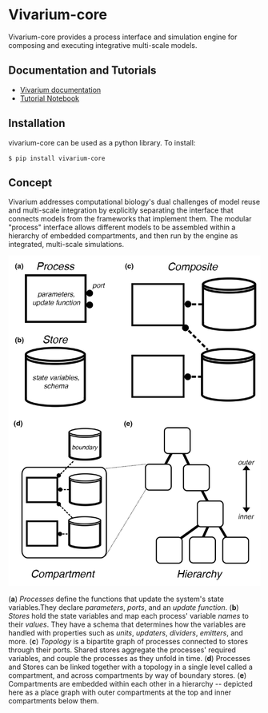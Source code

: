 # Vivarium-core

Vivarium-core provides a process interface and simulation engine for composing and executing integrative multi-scale models.

## Documentation and Tutorials
 - [Vivarium documentation](https://vivarium-core.readthedocs.io/)
 - [Tutorial Notebook](https://vivarium-core.readthedocs.io/en/latest/tutorials.html)

## Installation
vivarium-core can be used as a python library. To install:
```
$ pip install vivarium-core
```

## Concept
Vivarium addresses computational biology's dual challenges of model reuse and multi-scale integration by explicitly 
separating the interface that connects models from the frameworks that implement them.
The modular "process" interface allows different models to be assembled within a hierarchy of embedded compartments, 
and then run by the engine as integrated, multi-scale simulations.

![vivarium](doc/_static/interface.png)

(**a**) *Processes* define the functions that update the system's state variables.They declare *parameters*, *ports*, and an *update function*.
(**b**) *Stores* hold the state variables and map each process' variable *names* to their *values*.
They have a schema that determines how the variables are handled with properties such as *units*, *updaters*, *dividers*, *emitters*, and more. 
(**c**) *Topology* is a bipartite graph of processes connected to stores through their ports. 
Shared stores aggregate the processes' required variables, and couple the processes as they unfold in time. 
(**d**) Processes and Stores can be linked together with a topology in a single level called a compartment, and across compartments by way of boundary stores.
(**e**) Compartments are embedded within each other in a hierarchy -- depicted here as a place graph with outer compartments at the top and inner compartments below them.
